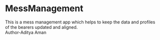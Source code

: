 # MessManagement
This is a mess management  app which helps to keep the data and profiles of the bearers updated and aligned.
<br>
Author-Aditya Aman
